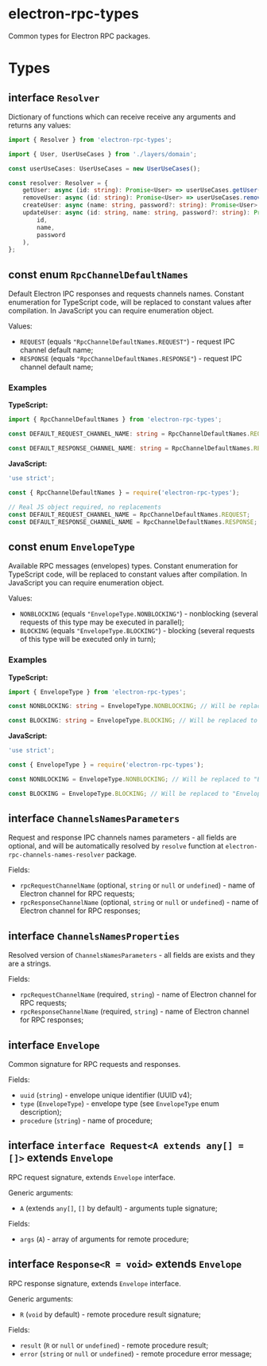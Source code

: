 # electron-rpc-types

Common types for Electron RPC packages.

# Types

## interface `Resolver`
Dictionary of functions which can receive receive any arguments and returns any values:
```typescript
import { Resolver } from 'electron-rpc-types';

import { User, UserUseCases } from './layers/domain';

const userUseCases: UserUseCases = new UserUseCases();

const resolver: Resolver = {
    getUser: async (id: string): Promise<User> => userUseCases.getUser(id),
    removeUser: async (id: string): Promise<User> => userUseCases.removeUser(id),
    createUser: async (name: string, password?: string): Promise<User> => userUseCases.createUser(name, password),
    updateUser: async (id: string, name: string, password?: string): Promise<User> => userUseCases.updateUser(
        id,
        name,
        password
    ),
};
```

## const enum `RpcChannelDefaultNames`
Default Electron IPC responses and requests channels names. Constant enumeration for TypeScript code, will be replaced to constant values after compilation. In JavaScript you can require enumeration object.

Values:

* `REQUEST` (equals `"RpcChannelDefaultNames.REQUEST"`) - request IPC channel default name;
* `RESPONSE` (equals `"RpcChannelDefaultNames.RESPONSE"`) - request IPC channel default name;

### Examples

**TypeScript:**
```typescript
import { RpcChannelDefaultNames } from 'electron-rpc-types';

const DEFAULT_REQUEST_CHANNEL_NAME: string = RpcChannelDefaultNames.REQUEST; // Will be replaced to "RpcChannelDefaultNames.REQUEST" string

const DEFAULT_RESPONSE_CHANNEL_NAME: string = RpcChannelDefaultNames.RESPONSE; // Will be replaced to "RpcChannelDefaultNames.RESPONSE" string
```

**JavaScript:**
```javascript
'use strict';

const { RpcChannelDefaultNames } = require('electron-rpc-types');

// Real JS object required, no replacements
const DEFAULT_REQUEST_CHANNEL_NAME = RpcChannelDefaultNames.REQUEST;
const DEFAULT_RESPONSE_CHANNEL_NAME = RpcChannelDefaultNames.RESPONSE;
```

## const enum `EnvelopeType`
Available RPC messages (envelopes) types. Constant enumeration for TypeScript code, will be replaced to constant values after compilation. In JavaScript you can require enumeration object.

Values:

* `NONBLOCKING` (equals `"EnvelopeType.NONBLOCKING"`) - nonblocking (several requests of this type may be executed in parallel);
* `BLOCKING` (equals `"EnvelopeType.BLOCKING"`) - blocking (several requests of this type will be executed only in turn);

### Examples

**TypeScript:**
```typescript
import { EnvelopeType } from 'electron-rpc-types';

const NONBLOCKING: string = EnvelopeType.NONBLOCKING; // Will be replaced to "EnvelopeType.NONBLOCKING" string

const BLOCKING: string = EnvelopeType.BLOCKING; // Will be replaced to "EnvelopeType.BLOCKING" string
```

**JavaScript:**
```javascript
'use strict';

const { EnvelopeType } = require('electron-rpc-types');

const NONBLOCKING = EnvelopeType.NONBLOCKING; // Will be replaced to "EnvelopeType.NONBLOCKING" string

const BLOCKING = EnvelopeType.BLOCKING; // Will be replaced to "EnvelopeType.BLOCKING" string
```

## interface `ChannelsNamesParameters`
Request and response IPC channels names parameters - all fields are optional, and will be automatically resolved by `resolve` function at `electron-rpc-channels-names-resolver` package.

Fields:

* `rpcRequestChannelName` (optional, `string` or `null` or `undefined`) - name of Electron channel for RPC requests;
* `rpcResponseChannelName` (optional, `string` or `null` or `undefined`) - name of Electron channel for RPC responses;

## interface `ChannelsNamesProperties`
Resolved version of `ChannelsNamesParameters` - all fields are exists and they are a strings.

Fields:

* `rpcRequestChannelName` (required, `string`) - name of Electron channel for RPC requests;
* `rpcResponseChannelName` (required, `string`) - name of Electron channel for RPC responses;

## interface `Envelope`
Common signature for RPC requests and responses.

Fields:
* `uuid` (`string`) - envelope unique identifier (UUID v4);
* `type` (`EnvelopeType`) - envelope type (see `EnvelopeType` enum description);
* `procedure` (`string`) - name of procedure;

## interface `interface Request<A extends any[] = []>` extends `Envelope`
RPC request signature, extends `Envelope` interface.

Generic arguments:
* `A` (extends `any[]`, `[]` by default) - arguments tuple signature;

Fields:
* `args` (`A`) - array of arguments for remote procedure;

## interface `Response<R = void>` extends `Envelope`
RPC response signature, extends `Envelope` interface.

Generic arguments:
* `R` (`void` by default) - remote procedure result signature;

Fields:
* `result` (`R` or `null` or `undefined`) - remote procedure result;
* `error` (`string` or `null` or `undefined`) - remote procedure error message;
